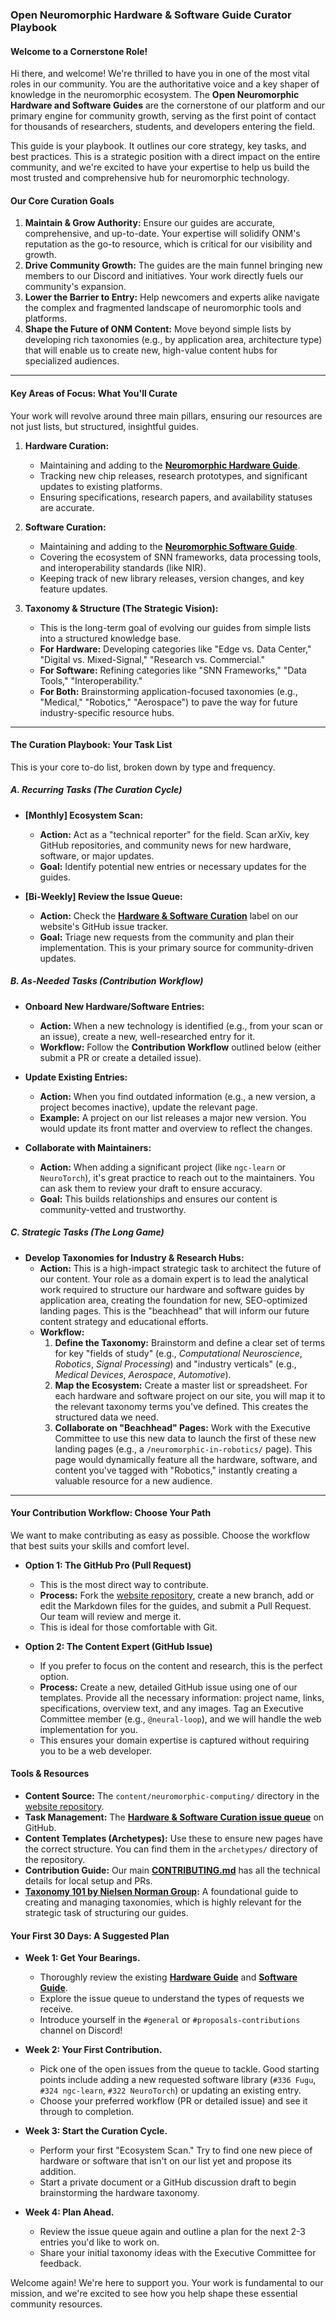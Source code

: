 ### **Open Neuromorphic Hardware & Software Guide Curator Playbook**

#### **Welcome to a Cornerstone Role!**

Hi there, and welcome! We're thrilled to have you in one of the most vital roles in our community. You are the authoritative voice and a key shaper of knowledge in the neuromorphic ecosystem. The **Open Neuromorphic Hardware and Software Guides** are the cornerstone of our platform and our primary engine for community growth, serving as the first point of contact for thousands of researchers, students, and developers entering the field.

This guide is your playbook. It outlines our core strategy, key tasks, and best practices. This is a strategic position with a direct impact on the entire community, and we're excited to have your expertise to help us build the most trusted and comprehensive hub for neuromorphic technology.

#### **Our Core Curation Goals**

1.  **Maintain & Grow Authority:** Ensure our guides are accurate, comprehensive, and up-to-date. Your expertise will solidify ONM's reputation as the go-to resource, which is critical for our visibility and growth.
2.  **Drive Community Growth:** The guides are the main funnel bringing new members to our Discord and initiatives. Your work directly fuels our community's expansion.
3.  **Lower the Barrier to Entry:** Help newcomers and experts alike navigate the complex and fragmented landscape of neuromorphic tools and platforms.
4.  **Shape the Future of ONM Content:** Move beyond simple lists by developing rich taxonomies (e.g., by application area, architecture type) that will enable us to create new, high-value content hubs for specialized audiences.

---

#### **Key Areas of Focus: What You'll Curate**

Your work will revolve around three main pillars, ensuring our resources are not just lists, but structured, insightful guides.

1.  **Hardware Curation:**
    *   Maintaining and adding to the **[Neuromorphic Hardware Guide](https://open-neuromorphic.org/neuromorphic-computing/hardware/)**.
    *   Tracking new chip releases, research prototypes, and significant updates to existing platforms.
    *   Ensuring specifications, research papers, and availability statuses are accurate.

2.  **Software Curation:**
    *   Maintaining and adding to the **[Neuromorphic Software Guide](https://open-neuromorphic.org/neuromorphic-computing/software/)**.
    *   Covering the ecosystem of SNN frameworks, data processing tools, and interoperability standards (like NIR).
    *   Keeping track of new library releases, version changes, and key feature updates.

3.  **Taxonomy & Structure (The Strategic Vision):**
    *   This is the long-term goal of evolving our guides from simple lists into a structured knowledge base.
    *   **For Hardware:** Developing categories like "Edge vs. Data Center," "Digital vs. Mixed-Signal," "Research vs. Commercial."
    *   **For Software:** Refining categories like "SNN Frameworks," "Data Tools," "Interoperability."
    *   **For Both:** Brainstorming application-focused taxonomies (e.g., "Medical," "Robotics," "Aerospace") to pave the way for future industry-specific resource hubs.

---

#### **The Curation Playbook: Your Task List**

This is your core to-do list, broken down by type and frequency.

##### **A. Recurring Tasks (The Curation Cycle)**

*   **[Monthly] Ecosystem Scan:**
    *   **Action:** Act as a "technical reporter" for the field. Scan arXiv, key GitHub repositories, and community news for new hardware, software, or major updates.
    *   **Goal:** Identify potential new entries or necessary updates for the guides.

*   **[Bi-Weekly] Review the Issue Queue:**
    *   **Action:** Check the **[Hardware & Software Curation](https://github.com/open-neuromorphic/open-neuromorphic.github.io/issues?q=is%3Aissue+state%3Aopen+label%3A%22Hardware+%26+Software+Curation%22)** label on our website's GitHub issue tracker.
    *   **Goal:** Triage new requests from the community and plan their implementation. This is your primary source for community-driven updates.

##### **B. As-Needed Tasks (Contribution Workflow)**

*   **Onboard New Hardware/Software Entries:**
    *   **Action:** When a new technology is identified (e.g., from your scan or an issue), create a new, well-researched entry for it.
    *   **Workflow:** Follow the **Contribution Workflow** outlined below (either submit a PR or create a detailed issue).

*   **Update Existing Entries:**
    *   **Action:** When you find outdated information (e.g., a new version, a project becomes inactive), update the relevant page.
    *   **Example:** A project on our list releases a major new version. You would update its front matter and overview to reflect the changes.

*   **Collaborate with Maintainers:**
    *   **Action:** When adding a significant project (like `ngc-learn` or `NeuroTorch`), it's great practice to reach out to the maintainers. You can ask them to review your draft to ensure accuracy.
    *   **Goal:** This builds relationships and ensures our content is community-vetted and trustworthy.

##### **C. Strategic Tasks (The Long Game)**

*   **Develop Taxonomies for Industry & Research Hubs:**
    *   **Action:** This is a high-impact strategic task to architect the future of our content. Your role as a domain expert is to lead the analytical work required to structure our hardware and software guides by application area, creating the foundation for new, SEO-optimized landing pages. This is the "beachhead" that will inform our future content strategy and educational efforts.
    *   **Workflow:**
        1.  **Define the Taxonomy:** Brainstorm and define a clear set of terms for key "fields of study" (e.g., *Computational Neuroscience*, *Robotics*, *Signal Processing*) and "industry verticals" (e.g., *Medical Devices*, *Aerospace*, *Automotive*).
        2.  **Map the Ecosystem:** Create a master list or spreadsheet. For each hardware and software project on our site, you will map it to the relevant taxonomy terms you've defined. This creates the structured data we need.
        3.  **Collaborate on "Beachhead" Pages:** Work with the Executive Committee to use this new data to launch the first of these new landing pages (e.g., a `/neuromorphic-in-robotics/` page). This page would dynamically feature all the hardware, software, and content you've tagged with "Robotics," instantly creating a valuable resource for a new audience.

---

#### **Your Contribution Workflow: Choose Your Path**

We want to make contributing as easy as possible. Choose the workflow that best suits your skills and comfort level.

*   **Option 1: The GitHub Pro (Pull Request)**
    *   This is the most direct way to contribute.
    *   **Process:** Fork the [website repository](https://github.com/open-neuromorphic/open-neuromorphic.github.io), create a new branch, add or edit the Markdown files for the guides, and submit a Pull Request. Our team will review and merge it.
    *   This is ideal for those comfortable with Git.

*   **Option 2: The Content Expert (GitHub Issue)**
    *   If you prefer to focus on the content and research, this is the perfect option.
    *   **Process:** Create a new, detailed GitHub issue using one of our templates. Provide all the necessary information: project name, links, specifications, overview text, and any images. Tag an Executive Committee member (e.g., `@neural-loop`), and we will handle the web implementation for you.
    *   This ensures your domain expertise is captured without requiring you to be a web developer.

#### **Tools & Resources**

*   **Content Source:** The `content/neuromorphic-computing/` directory in the [website repository](https://github.com/open-neuromorphic/open-neuromorphic.github.io).
*   **Task Management:** The **[Hardware & Software Curation issue queue](https://github.com/open-neuromorphic/open-neuromorphic.github.io/issues?q=is%3Aissue+state%3Aopen+label%3A%22Hardware+%26+Software+Curation%22)** on GitHub.
*   **Content Templates (Archetypes):** Use these to ensure new pages have the correct structure. You can find them in the `archetypes/` directory of the repository.
*   **Contribution Guide:** Our main **[CONTRIBUTING.md](https://github.com/open-neuromorphic/open-neuromorphic.github.io/blob/main/CONTRIBUTING.md)** has all the technical details for local setup and PRs.
*   **[Taxonomy 101 by Nielsen Norman Group](https://www.nngroup.com/articles/taxonomy-101/):** A foundational guide to creating and managing taxonomies, which is highly relevant for the strategic task of structuring our guides.

#### **Your First 30 Days: A Suggested Plan**

*   **Week 1: Get Your Bearings.**
    *   Thoroughly review the existing **[Hardware Guide](https://open-neuromorphic.org/neuromorphic-computing/hardware/)** and **[Software Guide](https://open-neuromorphic.org/neuromorphic-computing/software/)**.
    *   Explore the issue queue to understand the types of requests we receive.
    *   Introduce yourself in the `#general` or `#proposals-contributions` channel on Discord!

*   **Week 2: Your First Contribution.**
    *   Pick one of the open issues from the queue to tackle. Good starting points include adding a new requested software library (`#336 Fugu`, `#324 ngc-learn`, `#322 NeuroTorch`) or updating an existing entry.
    *   Choose your preferred workflow (PR or detailed issue) and see it through to completion.

*   **Week 3: Start the Curation Cycle.**
    *   Perform your first "Ecosystem Scan." Try to find one new piece of hardware or software that isn't on our list yet and propose its addition.
    *   Start a private document or a GitHub discussion draft to begin brainstorming the hardware taxonomy.

*   **Week 4: Plan Ahead.**
    *   Review the issue queue again and outline a plan for the next 2-3 entries you'd like to work on.
    *   Share your initial taxonomy ideas with the Executive Committee for feedback.

Welcome again! We're here to support you. Your work is fundamental to our mission, and we're excited to see how you help shape these essential community resources.